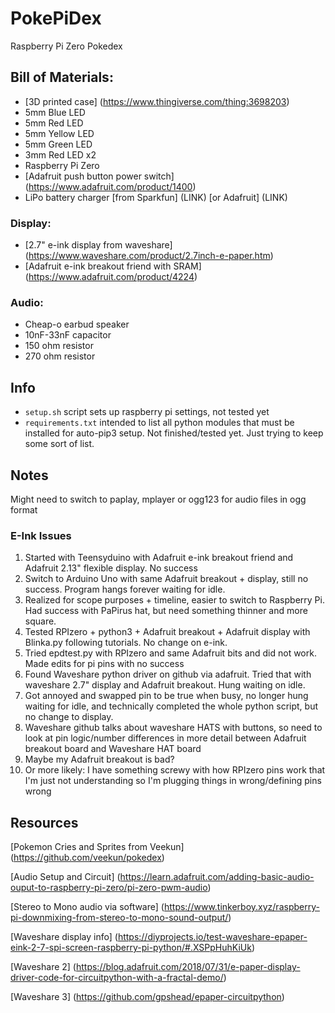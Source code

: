 # PokePiDex
Raspberry Pi Zero Pokedex

## Bill of Materials:
- [3D printed case] (https://www.thingiverse.com/thing:3698203)
- 5mm Blue LED
- 5mm Red LED
- 5mm Yellow LED
- 5mm Green LED
- 3mm Red LED x2
- Raspberry Pi Zero
- [Adafruit push button power switch] (https://www.adafruit.com/product/1400)
- LiPo battery charger [from Sparkfun] (LINK) [or Adafruit] (LINK)

### Display:
- [2.7" e-ink display from waveshare] (https://www.waveshare.com/product/2.7inch-e-paper.htm)
- [Adafruit e-ink breakout friend with SRAM] (https://www.adafruit.com/product/4224)

### Audio:
- Cheap-o earbud speaker
- 10nF-33nF capacitor
- 150 ohm resistor
- 270 ohm resistor

## Info
- `setup.sh` script sets up raspberry pi settings, not tested yet
- `requirements.txt` intended to list all python modules that must be installed for auto-pip3 setup. Not finished/tested yet. Just trying to keep some sort of list.

## Notes
Might need to switch to paplay, mplayer or ogg123 for audio files in ogg format

### E-Ink Issues
1. Started with Teensyduino with Adafruit e-ink breakout friend and Adafruit 2.13" flexible display. No success
2. Switch to Arduino Uno with same Adafruit breakout + display, still no success. Program hangs forever waiting for idle.
3. Realized for scope purposes + timeline, easier to switch to Raspberry Pi. Had success with PaPirus hat, but need something thinner and more square.
4. Tested RPIzero + python3 + Adafruit breakout + Adafruit display with Blinka.py following tutorials. No change on e-ink.
5. Tried epdtest.py with RPIzero and same Adafruit bits and did not work. Made edits for pi pins with no success
6. Found Waveshare python driver on github via adafruit. Tried that with waveshare 2.7" display and Adafruit breakout. Hung waiting on idle.
7. Got annoyed and swapped pin to be true when busy, no longer hung waiting for idle, and technically completed the whole python script, but no change to display.
8. Waveshare github talks about waveshare HATS with buttons, so need to look at pin logic/number differences in more detail between Adafruit breakout board and Waveshare HAT board
9. Maybe my Adafruit breakout is bad?
10. Or more likely: I have something screwy with how RPIzero pins work that I'm just not understanding so I'm plugging things in wrong/defining pins wrong

## Resources
[Pokemon Cries and Sprites from Veekun] (https://github.com/veekun/pokedex)

[Audio Setup and Circuit] (https://learn.adafruit.com/adding-basic-audio-ouput-to-raspberry-pi-zero/pi-zero-pwm-audio)

[Stereo to Mono audio via software]  (https://www.tinkerboy.xyz/raspberry-pi-downmixing-from-stereo-to-mono-sound-output/)

[Waveshare display info] (https://diyprojects.io/test-waveshare-epaper-eink-2-7-spi-screen-raspberry-pi-python/#.XSPpHuhKiUk)

[Waveshare 2] (https://blog.adafruit.com/2018/07/31/e-paper-display-driver-code-for-circuitpython-with-a-fractal-demo/)

[Waveshare 3] (https://github.com/gpshead/epaper-circuitpython)
